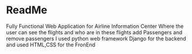 # ReadMe

Fully Functional Web Application for Airline  Information Center Where the user can see the flights and who are in these flights add Passengers and remove passengers
I used python web framework Django for the backend and used HTML,CSS for the FronEnd

